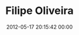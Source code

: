---
title: "Filipe Oliveira"
date: 2012-05-17 20:15:42 00:00
permalink: /filipeoliveiraa
twitter: ""
likes: [105,107,106,44]
id: 96
gravatar: "http://www.gravatar.com/avatar/896483ac8f0d37b6a49194623affaedd"
---